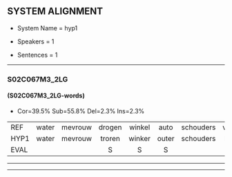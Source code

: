 
## SYSTEM ALIGNMENT

- System Name = hyp1

- Speakers = 1

- Sentences = 1

---

### S02C067M3_2LG

#### (S02C067M3_2LG-words)

- Cor=39.5%	Sub=55.8%	Del=2.3%	Ins=2.3%

|  |  |  |  |  |  |  |  |  |  |  |  |  |  |  |  |  |  |  |  |  |  |  |  |  |  |  |  |  |  |  |  |  |  |  |  |  |  |  |  |  |  |  |  |
|:--- |:---:|:---:|:---:|:---:|:---:|:---:|:---:|:---:|:---:|:---:|:---:|:---:|:---:|:---:|:---:|:---:|:---:|:---:|:---:|:---:|:---:|:---:|:---:|:---:|:---:|:---:|:---:|:---:|:---:|:---:|:---:|:---:|:---:|:---:|:---:|:---:|:---:|:---:|:---:|:---:|:---:|:---:|:---:|
| REF | water | mevrouw | drogen | winkel | auto | schouders | verhaal | koning | moeilijk | speelplaats | drinken | hoofdpijn | regen | vliegtuig | stoppen | opnieuw | gooien |  | sneeuwen | moeder | liedje | potlood | * | fietsbel | vinger | dichtbij | meisje | chauffeur | muziek | waarom | scheuren | lawaai | zwemmen | vuurwerk | appel | cola | kussen | eerste | * | circus | kleuren | voetbal | vlinder |
| HYP1 | water | mevrouw | troren | winker | outer | schouders | berhel | koning | moeilijk | speelplaats |  | drinkenhoofdpijn | regen | vliegtuig | stoppen | opneeuw | gooien | sebben | moede | noetja | potlod | fitsbo | n | fitbel | viner | dibr | neche | chauffeur | muziek | waarom | scheren | lawaai | emn | vurwerk | apel | cola | cusen | eerste | sa | sircus | kloren | voedbal | vlinder |
| EVAL |  |  | S | S | S |  | S |  |  |  | D | S |  |  |  | S |  | I | S | S | S | S | S | S | S | S | S |  |  |  | S |  | S | S | S |  | S |  | S | S | S | S |  |
---

---
